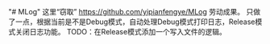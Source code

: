 "# MLog"  这里“窃取” https://github.com/yipianfengye/MLog 劳动成果。 只做了一点，根据当前是不是Debug模式，自动处理Debug模式打印日志，Release模式关闭日志功能。
TODO：在Release模式添加一个写入文件的逻辑。
